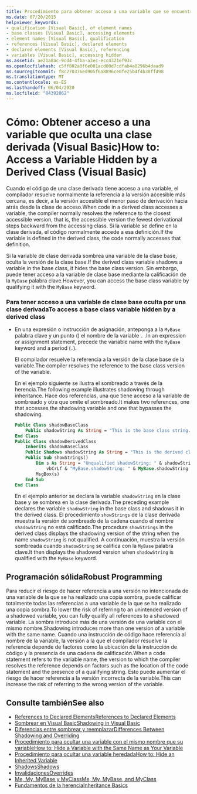 ```yaml
---
title: Procedimiento para obtener acceso a una variable que se encuentra oculta por una clase derivada
ms.date: 07/20/2015
helpviewer_keywords:
- qualification [Visual Basic], of element names
- base classes [Visual Basic], accessing elements
- element names [Visual Basic], qualification
- references [Visual Basic], declared elements
- declared elements [Visual Basic], referencing
- variables [Visual Basic], accessing hidden
ms.assetid: ae21a8ac-9cd4-4fba-a3ec-ecc4321ef93c
ms.openlocfilehash: c5ff802a0f6e081acd00d7cdfab4a8296b4daad9
ms.sourcegitcommit: f8c270376ed905f6a8896ce0fe25b4f4b38ff498
ms.translationtype: MT
ms.contentlocale: es-ES
ms.lasthandoff: 06/04/2020
ms.locfileid: "84392862"
---
```

# <a name="how-to-access-a-variable-hidden-by-a-derived-class-visual-basic"></a><span data-ttu-id="8bb6c-102">Cómo: Obtener acceso a una variable que oculta una clase derivada (Visual Basic)</span><span class="sxs-lookup"><span data-stu-id="8bb6c-102">How to: Access a Variable Hidden by a Derived Class (Visual Basic)</span></span>

<span data-ttu-id="8bb6c-103">Cuando el código de una clase derivada tiene acceso a una variable, el compilador resuelve normalmente la referencia a la versión accesible más cercana, es decir, a la versión accesible el menor paso de derivación hacia atrás desde la clase de acceso.</span><span class="sxs-lookup"><span data-stu-id="8bb6c-103">When code in a derived class accesses a variable, the compiler normally resolves the reference to the closest accessible version, that is, the accessible version the fewest derivational steps backward from the accessing class.</span></span> <span data-ttu-id="8bb6c-104">Si la variable se define en la clase derivada, el código normalmente accede a esa definición.</span><span class="sxs-lookup"><span data-stu-id="8bb6c-104">If the variable is defined in the derived class, the code normally accesses that definition.</span></span>

<span data-ttu-id="8bb6c-105">Si la variable de clase derivada sombrea una variable de la clase base, oculta la versión de la clase base.</span><span class="sxs-lookup"><span data-stu-id="8bb6c-105">If the derived class variable shadows a variable in the base class, it hides the base class version.</span></span> <span data-ttu-id="8bb6c-106">Sin embargo, puede tener acceso a la variable de clase base mediante la calificación de la `MyBase` palabra clave.</span><span class="sxs-lookup"><span data-stu-id="8bb6c-106">However, you can access the base class variable by qualifying it with the `MyBase` keyword.</span></span>

### <a name="to-access-a-base-class-variable-hidden-by-a-derived-class"></a><span data-ttu-id="8bb6c-107">Para tener acceso a una variable de clase base oculta por una clase derivada</span><span class="sxs-lookup"><span data-stu-id="8bb6c-107">To access a base class variable hidden by a derived class</span></span>

- <span data-ttu-id="8bb6c-108">En una expresión o instrucción de asignación, anteponga a la `MyBase` palabra clave y un punto () el nombre de la variable `.` .</span><span class="sxs-lookup"><span data-stu-id="8bb6c-108">In an expression or assignment statement, precede the variable name with the `MyBase` keyword and a period (`.`).</span></span>

    <span data-ttu-id="8bb6c-109">El compilador resuelve la referencia a la versión de la clase base de la variable.</span><span class="sxs-lookup"><span data-stu-id="8bb6c-109">The compiler resolves the reference to the base class version of the variable.</span></span>

    <span data-ttu-id="8bb6c-110">En el ejemplo siguiente se ilustra el sombreado a través de la herencia.</span><span class="sxs-lookup"><span data-stu-id="8bb6c-110">The following example illustrates shadowing through inheritance.</span></span> <span data-ttu-id="8bb6c-111">Hace dos referencias, una que tiene acceso a la variable de sombreado y otra que omite el sombreado.</span><span class="sxs-lookup"><span data-stu-id="8bb6c-111">It makes two references, one that accesses the shadowing variable and one that bypasses the shadowing.</span></span>

    ```vb
    Public Class shadowBaseClass
        Public shadowString As String = "This is the base class string."
    End Class
    Public Class shadowDerivedClass
        Inherits shadowBaseClass
        Public Shadows shadowString As String = "This is the derived class string."
        Public Sub showStrings()
            Dim s As String = "Unqualified shadowString: " & shadowString &
                vbCrLf & "MyBase.shadowString: " & MyBase.shadowString
            MsgBox(s)
        End Sub
    End Class
    ```

    <span data-ttu-id="8bb6c-112">En el ejemplo anterior se declara la variable `shadowString` en la clase base y se sombrea en la clase derivada.</span><span class="sxs-lookup"><span data-stu-id="8bb6c-112">The preceding example declares the variable `shadowString` in the base class and shadows it in the derived class.</span></span> <span data-ttu-id="8bb6c-113">El procedimiento `showStrings` de la clase derivada muestra la versión de sombreado de la cadena cuando el nombre `shadowString` no está calificado.</span><span class="sxs-lookup"><span data-stu-id="8bb6c-113">The procedure `showStrings` in the derived class displays the shadowing version of the string when the name `shadowString` is not qualified.</span></span> <span data-ttu-id="8bb6c-114">A continuación, muestra la versión sombreada cuando `shadowString` se califica con la `MyBase` palabra clave.</span><span class="sxs-lookup"><span data-stu-id="8bb6c-114">It then displays the shadowed version when `shadowString` is qualified with the `MyBase`  keyword.</span></span>

## <a name="robust-programming"></a><span data-ttu-id="8bb6c-115">Programación sólida</span><span class="sxs-lookup"><span data-stu-id="8bb6c-115">Robust Programming</span></span>

<span data-ttu-id="8bb6c-116">Para reducir el riesgo de hacer referencia a una versión no intencionada de una variable de la que se ha realizado una copia sombra, puede calificar totalmente todas las referencias a una variable de la que se ha realizado una copia sombra.</span><span class="sxs-lookup"><span data-stu-id="8bb6c-116">To lower the risk of referring to an unintended version of a shadowed variable, you can fully qualify all references to a shadowed variable.</span></span> <span data-ttu-id="8bb6c-117">La sombra introduce más de una versión de una variable con el mismo nombre.</span><span class="sxs-lookup"><span data-stu-id="8bb6c-117">Shadowing introduces more than one version of a variable with the same name.</span></span> <span data-ttu-id="8bb6c-118">Cuando una instrucción de código hace referencia al nombre de la variable, la versión a la que el compilador resuelve la referencia depende de factores como la ubicación de la instrucción de código y la presencia de una cadena de calificación.</span><span class="sxs-lookup"><span data-stu-id="8bb6c-118">When a code statement refers to the variable name, the version to which the compiler resolves the reference depends on factors such as the location of the code statement and the presence of a qualifying string.</span></span> <span data-ttu-id="8bb6c-119">Esto puede aumentar el riesgo de hacer referencia a la versión incorrecta de la variable.</span><span class="sxs-lookup"><span data-stu-id="8bb6c-119">This can increase the risk of referring to the wrong version of the variable.</span></span>

## <a name="see-also"></a><span data-ttu-id="8bb6c-120">Consulte también</span><span class="sxs-lookup"><span data-stu-id="8bb6c-120">See also</span></span>

- [<span data-ttu-id="8bb6c-121">References to Declared Elements</span><span class="sxs-lookup"><span data-stu-id="8bb6c-121">References to Declared Elements</span></span>](references-to-declared-elements.md)
- [<span data-ttu-id="8bb6c-122">Sombrear en Visual Basic</span><span class="sxs-lookup"><span data-stu-id="8bb6c-122">Shadowing in Visual Basic</span></span>](shadowing.md)
- [<span data-ttu-id="8bb6c-123">Diferencias entre sombrear y reemplazar</span><span class="sxs-lookup"><span data-stu-id="8bb6c-123">Differences Between Shadowing and Overriding</span></span>](differences-between-shadowing-and-overriding.md)
- [<span data-ttu-id="8bb6c-124">Procedimiento para ocultar una variable con el mismo nombre que su variable</span><span class="sxs-lookup"><span data-stu-id="8bb6c-124">How to: Hide a Variable with the Same Name as Your Variable</span></span>](how-to-hide-a-variable-with-the-same-name-as-your-variable.md)
- [<span data-ttu-id="8bb6c-125">Procedimiento para ocultar una variable heredada</span><span class="sxs-lookup"><span data-stu-id="8bb6c-125">How to: Hide an Inherited Variable</span></span>](how-to-hide-an-inherited-variable.md)
- [<span data-ttu-id="8bb6c-126">Shadows</span><span class="sxs-lookup"><span data-stu-id="8bb6c-126">Shadows</span></span>](../../../language-reference/modifiers/shadows.md)
- [<span data-ttu-id="8bb6c-127">Invalidaciones</span><span class="sxs-lookup"><span data-stu-id="8bb6c-127">Overrides</span></span>](../../../language-reference/modifiers/overrides.md)
- [<span data-ttu-id="8bb6c-128">Me, My, MyBase y MyClass</span><span class="sxs-lookup"><span data-stu-id="8bb6c-128">Me, My, MyBase, and MyClass</span></span>](../../program-structure/me-my-mybase-and-myclass.md)
- [<span data-ttu-id="8bb6c-129">Fundamentos de la herencia</span><span class="sxs-lookup"><span data-stu-id="8bb6c-129">Inheritance Basics</span></span>](../objects-and-classes/inheritance-basics.md)
